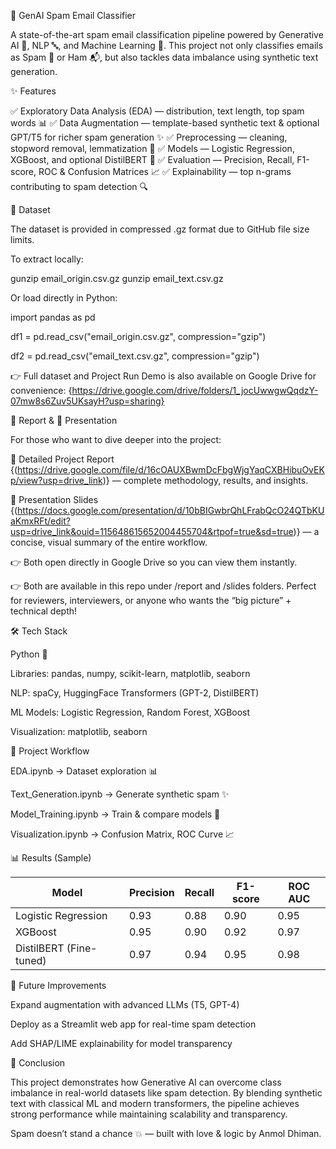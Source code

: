 📧 GenAI Spam Email Classifier

A state-of-the-art spam email classification pipeline powered by Generative AI 🧠, NLP 🔤, and Machine Learning 🤖.
This project not only classifies emails as Spam 📮 or Ham 📬, but also tackles data imbalance using synthetic text generation.

✨ Features

✅ Exploratory Data Analysis (EDA) — distribution, text length, top spam words 📊
✅ Data Augmentation — template-based synthetic text & optional GPT/T5 for richer spam generation ✨
✅ Preprocessing — cleaning, stopword removal, lemmatization 🔎
✅ Models — Logistic Regression, XGBoost, and optional DistilBERT 🚀
✅ Evaluation — Precision, Recall, F1-score, ROC & Confusion Matrices 📈
✅ Explainability — top n-grams contributing to spam detection 🔍

📂 Dataset

The dataset is provided in compressed .gz format due to GitHub file size limits.

To extract locally:

gunzip email_origin.csv.gz
gunzip email_text.csv.gz

Or load directly in Python:

import pandas as pd

df1 = pd.read_csv("email_origin.csv.gz", compression="gzip")

df2 = pd.read_csv("email_text.csv.gz", compression="gzip")

👉 Full dataset and Project Run Demo is also available on Google Drive for convenience:
{https://drive.google.com/drive/folders/1_jocUwwgwQqdzY-07mw8s6Zuv5UKsayH?usp=sharing}


📑 Report & 🎥 Presentation

For those who want to dive deeper into the project:

📘 Detailed Project Report {(https://drive.google.com/file/d/16cOAUXBwmDcFbgWjgYaqCXBHibuOvEKp/view?usp=drive_link)}
 — complete methodology, results, and insights.

🎤 Presentation Slides {(https://docs.google.com/presentation/d/10bBIGwbrQhLFrabQcO24QTbKUaKmxRFt/edit?usp=drive_link&ouid=115648615652004455704&rtpof=true&sd=true)}
 — a concise, visual summary of the entire workflow.

👉 Both open directly in Google Drive so you can view them instantly.

👉 Both are available in this repo under /report and /slides folders. Perfect for reviewers, interviewers, or anyone who wants the “big picture” + technical depth!

🛠️ Tech Stack

Python 🐍

Libraries: pandas, numpy, scikit-learn, matplotlib, seaborn

NLP: spaCy, HuggingFace Transformers (GPT-2, DistilBERT)

ML Models: Logistic Regression, Random Forest, XGBoost

Visualization: matplotlib, seaborn

🚀 Project Workflow

EDA.ipynb → Dataset exploration 📊

Text_Generation.ipynb → Generate synthetic spam ✨

Model_Training.ipynb → Train & compare models 🤖

Visualization.ipynb → Confusion Matrix, ROC Curve 📈

📊 Results (Sample)

| Model                   | Precision | Recall | F1-score | ROC AUC |
| ----------------------- | --------- | ------ | -------- | ------- |
| Logistic Regression     | 0.93      | 0.88   | 0.90     | 0.95    |
| XGBoost                 | 0.95      | 0.90   | 0.92     | 0.97    |
| DistilBERT (Fine-tuned) | 0.97      | 0.94   | 0.95     | 0.98    |

📌 Future Improvements

Expand augmentation with advanced LLMs (T5, GPT-4)

Deploy as a Streamlit web app for real-time spam detection

Add SHAP/LIME explainability for model transparency

🔎 Conclusion

This project demonstrates how Generative AI can overcome class imbalance in real-world datasets like spam detection. 
By blending synthetic text with classical ML and modern transformers, the pipeline achieves strong performance while maintaining scalability and transparency.

Spam doesn’t stand a chance 💥 — built with love & logic by Anmol Dhiman.

